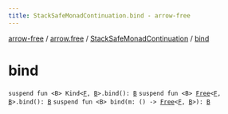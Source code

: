 ```yaml
---
title: StackSafeMonadContinuation.bind - arrow-free
---
```


[arrow-free](../../index.html) / [arrow.free](../index.html) / [StackSafeMonadContinuation](index.html) / [bind](./bind.html)

# bind

`suspend fun <B> Kind<`[`F`](index.html#F)`, `[`B`](bind.html#B)`>.bind(): `[`B`](bind.html#B)
`suspend fun <B> `[`Free`](../-free/index.html)`<`[`F`](index.html#F)`, `[`B`](bind.html#B)`>.bind(): `[`B`](bind.html#B)
`suspend fun <B> bind(m: () -> `[`Free`](../-free/index.html)`<`[`F`](index.html#F)`, `[`B`](bind.html#B)`>): `[`B`](bind.html#B)